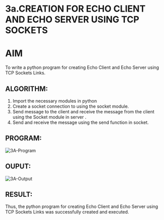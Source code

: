 # 3a.CREATION FOR ECHO CLIENT AND ECHO SERVER USING TCP SOCKETS
# AIM
To write a python program for creating Echo Client and Echo Server using TCP
Sockets Links.
## ALGORITHM:
1. Import the necessary modules in python
2. Create a socket connection to using the socket module.
3. Send message to the client and receive the message from the client using the Socket module in
 server .
4. Send and receive the message using the send function in socket.
## PROGRAM:
![3A-Program](https://github.com/user-attachments/assets/6e05118e-bd0f-4819-b3b7-5532a55ff857)

## OUPUT:
![3A-Output](https://github.com/user-attachments/assets/a7a45e13-5b9b-4c10-9dfc-8f81a78b20f1)

## RESULT:
Thus, the python program for creating Echo Client and Echo Server using TCP Sockets Links 
was successfully created and executed.
